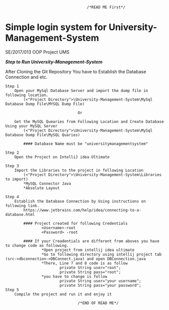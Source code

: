 										/*READ ME First*/
# Simple login system for University-Management-System
SE/2017/013 OOP Project UMS

***Step to Run University-Management-System***

After Cloning the Git Repository You have to Establish the Database Connection and etc.
	 
	Step 1
		Open your MySql Database Server and import the dump file in following location.
			(<"Project Directory">\University-Management-System\MySql Database Dump File\MYSQL Dump File)
										
									Or
									
		Get the MySQL Quearies from Following Location and Create Database Using your MySQL Server
			(<"Project Directory">\University-Management-System\MySql Database Dump File\MySQL Quaries)
			
			#### Database Name must be "universitymanagementsystem"
			
	Step 2
		Open the Project on IntelliJ idea Ultimate
	
	Step 3
		Import the Libraries to the project in following Location
			(<"Project Directory">\University-Management-System\Libraries to import)
			*MySQL Connector Java
			*Absolute Layout
	
	Step 4
		Establish the Database Connection by Using instructions on following link.
			https://www.jetbrains.com/help/idea/connecting-to-a-database.html
			
			#### Project created for following Credentials
					<Username>-root
					<Password> -root
			
			#### If your Creadentials are different from aboves you have to change code as following.
					*Open project from intellij idea ultimate
					*Go to following directory using intellij project tab (src->dbconnection->DBConnect.java) and open DBConnection.java
					*There, Line 7 and 8 code is as follow
							private String user="root";
							private String pass="root";
					*you have to change is follow
							private String user="your username";
							private String pass="your password";
	Step 5
		Compile the project and run it and enjoy it
		
									/*END OF READ ME*/
										
										
										
										
								
